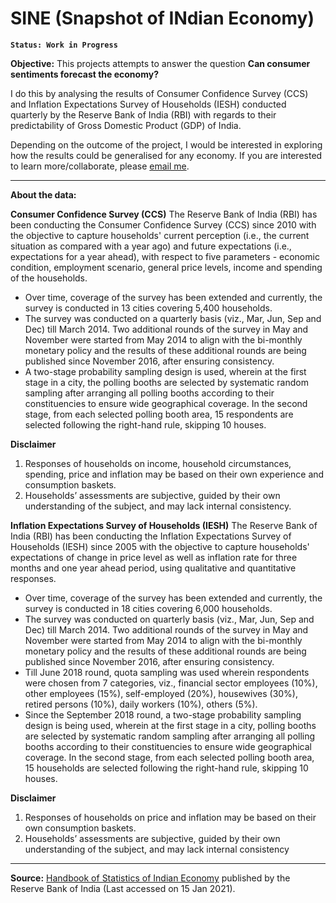 # SINE (Snapshot of INdian Economy)
**`Status: Work in Progress`**

**Objective:** This projects attempts to answer the question **Can consumer sentiments forecast the economy?**

I do this by analysing the results of Consumer Confidence Survey (CCS) and Inflation Expectations Survey of Households (IESH) conducted quarterly by the Reserve Bank of India (RBI) with regards to their predictability of Gross Domestic Product (GDP) of India.

Depending on the outcome of the project, I would be interested in exploring how the results could be generalised for any economy. If you are interested to learn more/collaborate, please [email me](mailto:arpan@alumni.lse.ac.uk).

---

**About the data:**

**Consumer Confidence Survey (CCS)**
The Reserve Bank of India (RBI) has been conducting the Consumer Confidence Survey (CCS) since 2010 with the objective to capture households' current perception (i.e., the current situation as compared with a year ago) and future expectations (i.e., expectations for a year ahead), with respect to five parameters - economic condition, employment scenario, general price levels, income and spending of the households.
* Over time, coverage of the survey has been extended and currently, the survey is conducted in 13 cities covering 5,400 households.
* The survey was conducted on a quarterly basis (viz., Mar, Jun, Sep and Dec) till March 2014. Two additional rounds of the survey in May and November were started from May 2014 to align with the bi-monthly monetary policy and the results of these additional rounds are being published since November 2016, after ensuring consistency.
* A two-stage probability sampling design is used, wherein at the first stage in a city, the polling booths are selected by systematic random sampling after arranging all polling booths according to their constituencies to ensure wide geographical coverage. In the second stage, from each selected polling booth area, 15 respondents are selected following the right-hand rule, skipping 10 houses.

**Disclaimer**
1. Responses of households on income, household circumstances, spending, price and inflation may be based on their own experience and consumption baskets.
2. Households’ assessments are subjective, guided by their own understanding of the subject, and may lack internal consistency.

**Inflation Expectations Survey of Households (IESH)**
The Reserve Bank of India (RBI) has been conducting the Inflation Expectations Survey of Households (IESH) since 2005 with the objective to capture households' expectations of change in price level as well as inflation rate for three months and one year ahead period, using qualitative and quantitative responses.
* Over time, coverage of the survey has been extended and currently, the survey is conducted in 18 cities covering 6,000 households.
* The survey was conducted on quarterly basis (viz., Mar, Jun, Sep and Dec) till March 2014. Two additional rounds of the survey in May and November were started from May 2014 to align with the bi-monthly monetary policy and the results of these additional rounds are being published since November 2016, after ensuring consistency.
* Till June 2018 round, quota sampling was used wherein respondents were chosen from 7 categories, viz., financial sector employees (10%), other employees (15%), self-employed (20%), housewives (30%), retired persons (10%), daily workers (10%), others (5%).
* Since the September 2018 round, a two-stage probability sampling design is being used, wherein at the first stage in a city, polling booths are selected by systematic random sampling after arranging all polling booths according to their constituencies to ensure wide geographical coverage. In the second stage, from each selected polling booth area, 15 households are selected following the right-hand rule, skipping 10 houses.

**Disclaimer**
1. Responses of households on price and inflation may be based on their own consumption baskets.
2. Households’ assessments are subjective, guided by their own understanding of the subject, and may lack internal consistency

---

**Source:** [Handbook of Statistics of Indian Economy](https://dbie.rbi.org.in/DBIE/dbie.rbi?site=publications#!2) published by the Reserve Bank of India (Last accessed on 15 Jan 2021).
